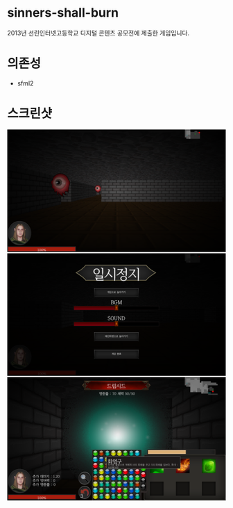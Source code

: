 # sinners-shall-burn
2013년 선린인터넷고등학교 디지털 콘텐츠 공모전에 제출한 게임입니다.

# 의존성
* sfml2

# 스크린샷
![screenshot1](https://raw.githubusercontent.com/thegreatkwanghyeon/sinners-shall-burn/master/img/screenshot1.png)
![screenshot2](https://raw.githubusercontent.com/thegreatkwanghyeon/sinners-shall-burn/master/img/screenshot2.png)
![screenshot3](https://raw.githubusercontent.com/thegreatkwanghyeon/sinners-shall-burn/master/img/screenshot3.png)
